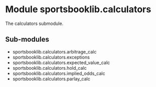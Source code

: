 Module sportsbooklib.calculators
================================
The calculators submodule.

Sub-modules
-----------
* sportsbooklib.calculators.arbitrage_calc
* sportsbooklib.calculators.exceptions
* sportsbooklib.calculators.expected_value_calc
* sportsbooklib.calculators.hold_calc
* sportsbooklib.calculators.implied_odds_calc
* sportsbooklib.calculators.parlay_calc
